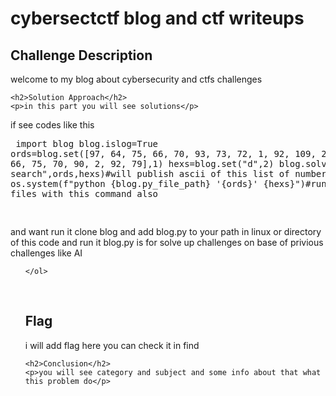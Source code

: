  
<!DOCTYPE html>
<html>

<body>
    <h1>cybersectctf  blog and ctf writeups  </h1>
<head>
    <meta charset="UTF-8">
    <meta name="viewport" content="width=device-width, initial-scale=1.0">
    <title>cybersectctf team writeups</title>
 
</head>
    <h2>Challenge Description</h2>
    <p> welcome to  my blog about cybersecurity and ctfs challenges
</p>

    <h2>Solution Approach</h2>
    <p>in this part you will see solutions</p>
if see codes like this <pre>
import blog
blog.islog=True
ords=blog.set([97, 64, 75, 66, 70, 93, 73, 72, 1, 92, 109, 2, 84, 109, 66, 75, 70, 90, 2, 92, 79],1)
hexs=blog.set("d",2)
blog.solveup("snakes search",ords,hexs)#will publish ascii of this list of numbers
import os
os.system(f"python {blog.py_file_path} '{ords}' {hexs}")#run writeups py files with this command also

</pre>
and want run it
clone blog and add blog.py to your path in linux or directory of this  code  and run it
blog.py is for solve up challenges on base of privious challenges like AI
    <ol>
 
    </ol>
<br>
    <h2>Flag</h2>
    <p class="flag">i will add flag here you can check it in find
</p>

    <h2>Conclusion</h2>
    <p>you will see category and subject and some info about that what this problem do</p>
</body>
</html>